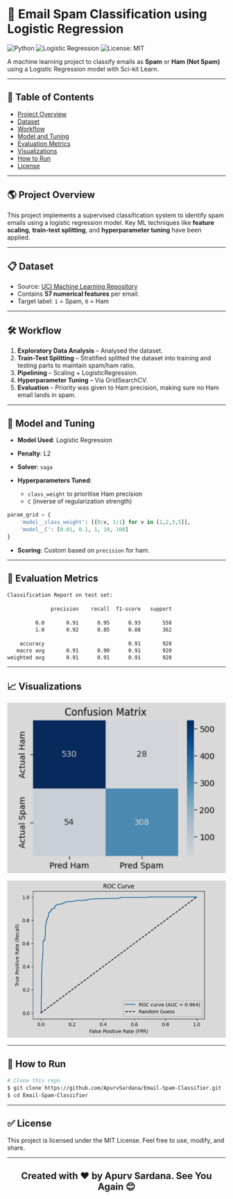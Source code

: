 # 📧 Email Spam Classification using Logistic Regression

![Python](https://img.shields.io/badge/Python-3.10-blue?logo=python)
![Logistic Regression](https://img.shields.io/badge/Model-Logistic%20Regression-brightgreen)
![License: MIT](https://img.shields.io/badge/License-MIT-yellow.svg)

A machine learning project to classify emails as **Spam** or **Ham (Not Spam)** using a Logistic Regression model with Sci-kit Learn.

---

## 📅 Table of Contents

* [Project Overview](#🌎project-overview)
* [Dataset](#dataset)
* [Workflow](#workflow)
* [Model and Tuning](#model-and-tuning)
* [Evaluation Metrics](#evaluation-metrics)
* [Visualizations](#visualizations)
* [How to Run](#how-to-run)
* [License](#license)

---

## 🌎 Project Overview

This project implements a supervised classification system to identify spam emails using a logistic regression model. Key ML techniques like **feature scaling**, **train-test splitting**, and **hyperparameter tuning** have been applied.

---

## 📋 Dataset

* Source: [UCI Machine Learning Repository](https://archive.ics.uci.edu/ml/datasets/spambase)
* Contains **57 numerical features** per email.
* Target label: `1` = Spam, `0` = Ham

---

## 🛠️ Workflow

1. **Exploratory Data Analysis** – Analysed the dataset.
2. **Train-Test Splitting** – Stratified splitted the dataset into training and testing parts to maintain spam/ham ratio.
3. **Pipelining** – Scaling + LogisticRegression.
4. **Hyperparameter Tuning** – Via GridSearchCV.
5. **Evaluation** – Priority was given to Ham precision, making sure no Ham email lands in spam.

---

## 🧠 Model and Tuning

* **Model Used**: Logistic Regression
* **Penalty**: L2 
* **Solver**: `saga`
* **Hyperparameters Tuned**:

  * `class_weight` to prioritise Ham precision
  * `C` (inverse of regularization strength)

```python
param_grid = {
    'model__class_weight': [{0:v, 1:1} for v in [1,2,3,5]],
    'model__C': [0.01, 0.1, 1, 10, 100]
}
```

* **Scoring**: Custom based on `precision` for ham.

---

## 🎯 Evaluation Metrics

```text
Classification Report on test set:

              precision    recall  f1-score   support

         0.0       0.91      0.95      0.93       558
         1.0       0.92      0.85      0.88       362

    accuracy                           0.91       920
   macro avg       0.91      0.90      0.91       920
weighted avg       0.91      0.91      0.91       920
```

---

## 📈 Visualizations

![Confusion Matrix](images/Confusion%20Matrix.png)


![ROC Curve](images/ROC%20Curve.png)

---

## 🍿 How to Run

```bash
# Clone this repo
$ git clone https://github.com/ApurvSardana/Email-Spam-Classifier.git
$ cd Email-Spam-Classifier

```

---

## ✅ License

This project is licensed under the MIT License. Feel free to use, modify, and share.

---

<h2 align="center">Created with ❤️ by Apurv Sardana. See You Again 😊</h2>

